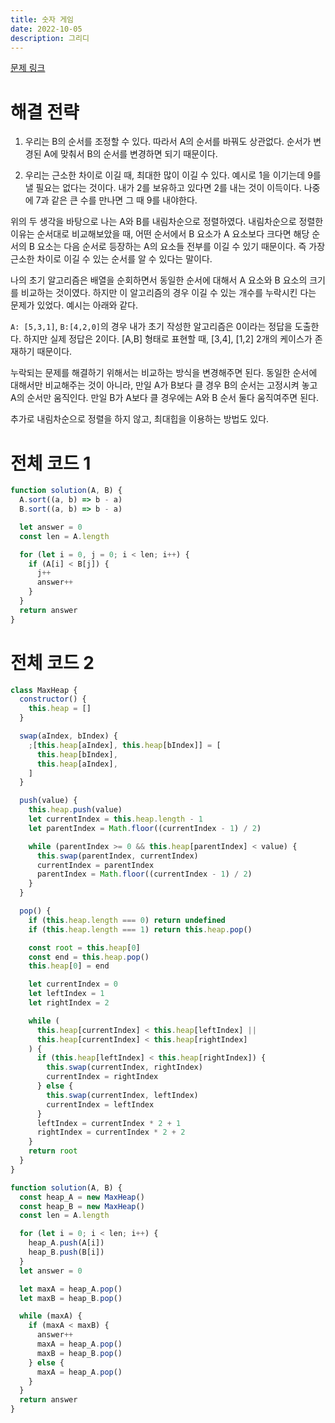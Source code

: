 ```yaml
---
title: 숫자 게임
date: 2022-10-05
description: 그리디
---
```


[문제 링크](https://school.programmers.co.kr/learn/courses/30/lessons/12987)

# 해결 전략

1. 우리는 B의 순서를 조정할 수 있다. 따라서 A의 순서를 바꿔도 상관없다. 순서가 변경된 A에 맞춰서 B의 순서를 변경하면 되기 때문이다.

2. 우리는 근소한 차이로 이길 때, 최대한 많이 이길 수 있다. 예시로 1을 이기는데 9를 낼 필요는 없다는 것이다. 내가 2를 보유하고 있다면 2를 내는 것이 이득이다. 나중에 7과 같은 큰 수를 만나면 그 때 9를 내야한다.

위의 두 생각을 바탕으로 나는 A와 B를 내림차순으로 정렬하였다. 내림차순으로 정렬한 이유는 순서대로 비교해보았을 때, 어떤 순서에서 B 요소가 A 요소보다 크다면 해당 순서의 B 요소는 다음 순서로 등장하는 A의 요소들 전부를 이길 수 있기 때문이다. 즉 가장 근소한 차이로 이길 수 있는 순서를 알 수 있다는 말이다.

나의 초기 알고리즘은 배열을 순회하면서 동일한 순서에 대해서 A 요소와 B 요소의 크기를 비교하는 것이였다. 하지만 이 알고리즘의 경우 이길 수 있는 개수를 누락시킨 다는 문제가 있었다. 예시는 아래와 같다.

`A: [5,3,1]`, `B:[4,2,0]`의 경우 내가 초기 작성한 알고리즘은 0이라는 정답을 도출한다. 하지만 실제 정답은 2이다. [A,B] 형태로 표현할 때, [3,4], [1,2] 2개의 케이스가 존재하기 때문이다.

누락되는 문제를 해결하기 위해서는 비교하는 방식을 변경해주면 된다. 동일한 순서에 대해서만 비교해주는 것이 아니라, 만일 A가 B보다 클 경우 B의 순서는 고정시켜 놓고 A의 순서만 움직인다. 만일 B가 A보다 클 경우에는 A와 B 순서 둘다 움직여주면 된다.

추가로 내림차순으로 정렬을 하지 않고, 최대힙을 이용하는 방법도 있다.

# 전체 코드 1

```javascript
function solution(A, B) {
  A.sort((a, b) => b - a)
  B.sort((a, b) => b - a)

  let answer = 0
  const len = A.length

  for (let i = 0, j = 0; i < len; i++) {
    if (A[i] < B[j]) {
      j++
      answer++
    }
  }
  return answer
}
```

# 전체 코드 2

```javascript
class MaxHeap {
  constructor() {
    this.heap = []
  }

  swap(aIndex, bIndex) {
    ;[this.heap[aIndex], this.heap[bIndex]] = [
      this.heap[bIndex],
      this.heap[aIndex],
    ]
  }

  push(value) {
    this.heap.push(value)
    let currentIndex = this.heap.length - 1
    let parentIndex = Math.floor((currentIndex - 1) / 2)

    while (parentIndex >= 0 && this.heap[parentIndex] < value) {
      this.swap(parentIndex, currentIndex)
      currentIndex = parentIndex
      parentIndex = Math.floor((currentIndex - 1) / 2)
    }
  }

  pop() {
    if (this.heap.length === 0) return undefined
    if (this.heap.length === 1) return this.heap.pop()

    const root = this.heap[0]
    const end = this.heap.pop()
    this.heap[0] = end

    let currentIndex = 0
    let leftIndex = 1
    let rightIndex = 2

    while (
      this.heap[currentIndex] < this.heap[leftIndex] ||
      this.heap[currentIndex] < this.heap[rightIndex]
    ) {
      if (this.heap[leftIndex] < this.heap[rightIndex]) {
        this.swap(currentIndex, rightIndex)
        currentIndex = rightIndex
      } else {
        this.swap(currentIndex, leftIndex)
        currentIndex = leftIndex
      }
      leftIndex = currentIndex * 2 + 1
      rightIndex = currentIndex * 2 + 2
    }
    return root
  }
}

function solution(A, B) {
  const heap_A = new MaxHeap()
  const heap_B = new MaxHeap()
  const len = A.length

  for (let i = 0; i < len; i++) {
    heap_A.push(A[i])
    heap_B.push(B[i])
  }
  let answer = 0

  let maxA = heap_A.pop()
  let maxB = heap_B.pop()

  while (maxA) {
    if (maxA < maxB) {
      answer++
      maxA = heap_A.pop()
      maxB = heap_B.pop()
    } else {
      maxA = heap_A.pop()
    }
  }
  return answer
}
```
